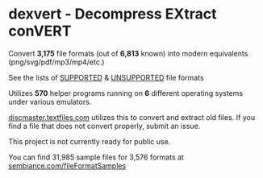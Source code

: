 # dexvert - **D**ecompress **EX**tract con**VERT**
Convert **3,175** file formats (out of **6,813** known) into modern equivalents (png/svg/pdf/mp3/mp4/etc.)

See the lists of [SUPPORTED](SUPPORTED.md) & [UNSUPPORTED](UNSUPPORTED.md) file formats

Utilizes **570** helper programs running on **6** different operating systems under various emulators.

[discmaster.textfiles.com](http://discmaster.textfiles.com/) utilizes this to convert and extract old files. If you find a file that does not convert properly, submit an issue.

This project is not currently ready for public use.

You can find 31,985 sample files for 3,576 formats at [sembiance.com/fileFormatSamples](https://sembiance.com/fileFormatSamples/)
